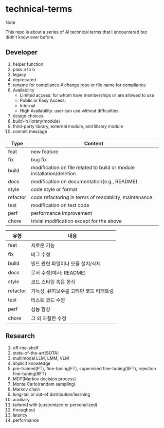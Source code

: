 # technical-terms

> [!NOTE]
> This repo is about a series of AI technical terms that I encountered but didn't know ever before.

## Developer
1. helper function
2. pass a to b
3. legacy
4. deprecated
5. rename for compliance # change repo or file name for compliance
6. Availability
   - Limited access: for whom have memberships or are allowed to use
   - Public or Easy Access:
   - Internal
   - High Availability: user can use without difficulties
7. design choices
8. build-in library(module)
9. third-party library, external module, and library module
10. commit message

|Type|Content|
|----|-------|
|feat|new feature|
|fix|bug fix|
|build|modification on file related to build or module installation/deletion|
|docs|modification on documentation(e.g., README)|
|style|code style or format|
|refactor|code refactoring in terms of readability, maintenance|
|test|modification on test code|
|perf|performance improvement|
|chore|trivial modification except for the above|

|유형|내용|
|---|---|
|feat|새로운 기능|
|fix|버그 수정|
|build|빌드 관련 파일이나 모듈 설치/삭제|
|docs|문서 수정(예시: README)|
|style|코드 스타일 혹은 형식|
|refactor|가독성, 유지보수를 고려한 코드 리팩토링|
|test|테스트 코드 수정|
|perf|성능 향상|
|chore|그 외 자잘한 수정|

## Research
1. off-the-shelf
2. state-of-the-art(SOTA)
3. multimodal LLM, LMM, VLM
4. implicit knowledge
5. pre-trained(PT), fine-tuning(FT), supervised fine-tuning(SFT), rejection fine-tuning(RFT)
6. MDP(Markov decision process)
7. Monte Carlo(random sampling)
8. Markov chain
9. long-tail or out-of distribution/learning
10. auxiliary
11. tailored with (customized or personalized)
12. throughput
13. latency
14. performance
